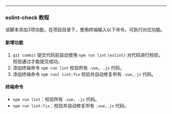 ---

### eslint-check 教程

该脚本添加3项功能，在项目目录下，使用终端输入以下命令，可执行对应功能。

#### 新增功能

1. `git commit` 提交代码前自动使用 `npm run lint` `(eslint)` 对代码进行校验，校验通过才能提交成功。
2. 添加终端命令 `npm run lint` 校验所有 `.vue, .js` 代码。
3. 添加终端命令 `npm runl lint:fix` 校验并自动修复所有 `.vue,.js` 代码。

#### 终端命令

- `npm run lint`：校验所有 `.vue, .js` 代码。
- `npm run lint:fix`：校验并自动修复所有 `.vue,.js` 代码。

